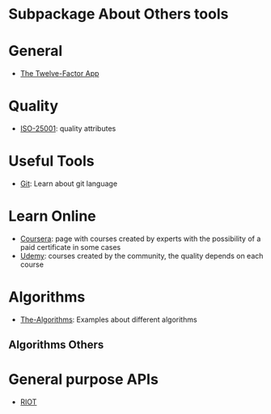 # Subpackage About Others tools


# General

* [The Twelve-Factor App](https://12factor.net/)

# Quality

* [ISO-25001](https://iso25000.com/index.php/normas-iso-25000/iso-25010): quality attributes

# Useful Tools 

* [Git](https://www.atlassian.com/es/git/tutorials): Learn about git language

# Learn Online

* [Coursera](https://es.coursera.org/): page with courses created by experts with the possibility of a paid certificate in some cases
* [Udemy](https://www.udemy.com/): courses created by the community, the quality depends on each course

# Algorithms

* [The-Algorithms](https://the-algorithms.com/es): Examples about different algorithms
## Algorithms Others


# General purpose APIs

* [RIOT](https://developer.riotgames.com/)


